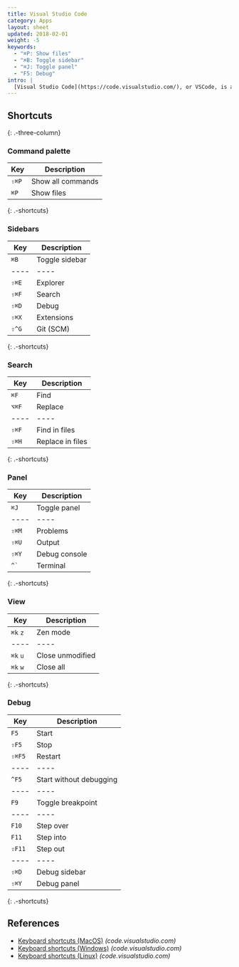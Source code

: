 ```yaml
---
title: Visual Studio Code
category: Apps
layout: sheet
updated: 2018-02-01
weight: -5
keywords:
  - "⌘P: Show files"
  - "⌘B: Toggle sidebar"
  - "⌘J: Toggle panel"
  - "F5: Debug"
intro: |
  [Visual Studio Code](https://code.visualstudio.com/), or VSCode, is an open-source code editor. This guide targets VSCode v1.19.
---
```


## Shortcuts
{: .-three-column}

### Command palette

| Key   | Description       |
| ----- | ----------------- |
| `⇧⌘P` | Show all commands |
| `⌘P`  | Show files        |
{: .-shortcuts}

### Sidebars

| Key   | Description    |
| ----- | -------------- |
| `⌘B`  | Toggle sidebar |
| ----  | ----           |
| `⇧⌘E` | Explorer       |
| `⇧⌘F` | Search         |
| `⇧⌘D` | Debug          |
| `⇧⌘X` | Extensions     |
| `⇧^G` | Git (SCM)      |
{: .-shortcuts}

### Search

| Key   | Description      |
| ----- | ---------------- |
| `⌘F`  | Find             |
| `⌥⌘F` | Replace          |
| ----  | ----             |
| `⇧⌘F` | Find in files    |
| `⇧⌘H` | Replace in files |
{: .-shortcuts}

### Panel

| Key                        | Description   |
| -------------------------- | ------------- |
| `⌘J`                       | Toggle panel  |
| ----                       | ----          |
| `⇧⌘M`                      | Problems      |
| `⇧⌘U`                      | Output        |
| `⇧⌘Y`                      | Debug console |
| <code>^`</code>            | Terminal      |
{: .-shortcuts}

### View

| Key      | Description      |
| -------- | ---------------- |
| `⌘k` `z` | Zen mode         |
| ----     | ----             |
| `⌘k` `u` | Close unmodified |
| `⌘k` `w` | Close all        |
{: .-shortcuts}

### Debug

| Key    | Description             |
| ------ | ----------------------- |
| `F5`   | Start                   |
| `⇧F5`  | Stop                    |
| `⇧⌘F5` | Restart                 |
| ----   | ----                    |
| `^F5`  | Start without debugging |
| ----   | ----                    |
| `F9`   | Toggle breakpoint       |
| ----   | ----                    |
| `F10`  | Step over               |
| `F11`  | Step into               |
| `⇧F11` | Step out                |
| ----   | ----                    |
| `⇧⌘D`  | Debug sidebar           |
| `⇧⌘Y`  | Debug panel             |
{: .-shortcuts}

## References

* [Keyboard shortcuts (MacOS)](https://code.visualstudio.com/shortcuts/keyboard-shortcuts-macos.pdf) _(code.visualstudio.com)_
* [Keyboard shortcuts (Windows)](https://code.visualstudio.com/shortcuts/keyboard-shortcuts-windows.pdf) _(code.visualstudio.com)_
* [Keyboard shortcuts (Linux)](https://code.visualstudio.com/shortcuts/keyboard-shortcuts-linux.pdf) _(code.visualstudio.com)_
